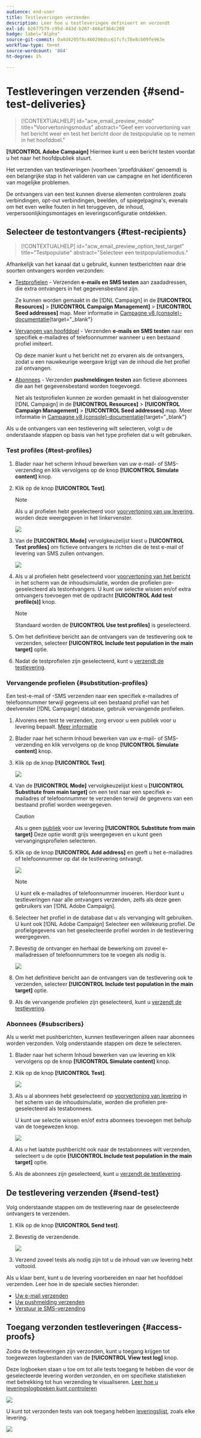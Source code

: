 ```yaml
---
audience: end-user
title: Testleveringen verzenden
description: Leer hoe u testleveringen definieert en verzendt
exl-id: b2677579-c95d-443d-b207-466af364c208
badge: label="Alpha"
source-git-commit: 0a4d4295f8c460298dcc61fcfc78e8cb09fe963e
workflow-type: tm+mt
source-wordcount: '864'
ht-degree: 1%

---
```


# Testleveringen verzenden {#send-test-deliveries}

>[!CONTEXTUALHELP]
>id="acw_email_preview_mode"
>title="Voorvertoningsmodus"
>abstract="Geef een voorvertoning van het bericht weer en test het bericht door de testpopulatie op te nemen in het hoofddoel."

**[!UICONTROL Adobe Campaign]** Hiermee kunt u een bericht testen voordat u het naar het hoofdpubliek stuurt.

Het verzenden van testleveringen (voorheen &#39;proefdrukken&#39; genoemd) is een belangrijke stap in het valideren van uw campagne en het identificeren van mogelijke problemen.

De ontvangers van een test kunnen diverse elementen controleren zoals verbindingen, opt-out verbindingen, beelden, of spiegelpagina&#39;s, evenals om het even welke fouten in het teruggeven, de inhoud, verpersoonlijkingsmontages en leveringsconfiguratie ontdekken.

## Selecteer de testontvangers {#test-recipients}



>[!CONTEXTUALHELP]
>id="acw_email_preview_option_test_target"
>title="Testpopulatie"
>abstract="Selecteer een testpopulatiemodus."



Afhankelijk van het kanaal dat u gebruikt, kunnen testberichten naar drie soorten ontvangers worden verzonden:

* [Testprofielen](#test-profiles) - Verzenden **e-mails en SMS testen** aan zaadadressen, die extra ontvangers in het gegevensbestand zijn.

  Ze kunnen worden gemaakt in de [!DNL Campaign] in de **[!UICONTROL Resources]** > **[!UICONTROL Campaign Management]** > **[!UICONTROL Seed addresses]** map. Meer informatie in [Campagne v8 (console)-documentatie](https://experienceleague.adobe.com/docs/campaign/campaign-v8/audience/add-profiles/test-profiles.html){target="_blank"}

* [Vervangen van hoofddoel](#substitution-profiles) - Verzenden **e-mails en SMS testen** naar een specifiek e-mailadres of telefoonnummer wanneer u een bestaand profiel imiteert.

  Op deze manier kunt u het bericht net zo ervaren als de ontvangers, zodat u een nauwkeurige weergave krijgt van de inhoud die het profiel zal ontvangen.

* [Abonnees](#subscribers) - Verzenden **pushmeldingen testen** aan fictieve abonnees die aan het gegevensbestand worden toegevoegd.

  Net als testprofielen kunnen ze worden gemaakt in het dialoogvenster [!DNL Campaign] in de **[!UICONTROL Resources]** > **[!UICONTROL Campaign Management]** > **[!UICONTROL Seed addresses]** map. Meer informatie in [Campagne v8 (console)-documentatie](https://experienceleague.adobe.com/docs/campaign/campaign-v8/audience/add-profiles/test-profiles.html){target="_blank"}

Als u de ontvangers van een testlevering wilt selecteren, volgt u de onderstaande stappen op basis van het type profielen dat u wilt gebruiken.

### Test profiles {#test-profiles}


1. Blader naar het scherm Inhoud bewerken van uw e-mail- of SMS-verzending en klik vervolgens op de knop **[!UICONTROL Simulate content]** knop.

1. Klik op de knop **[!UICONTROL Test]**.

   >[!NOTE]
   >
   >Als u al profielen hebt geselecteerd voor [voorvertoning van uw levering](preview-content.md), worden deze weergegeven in het linkervenster.

   ![](assets/simulate-test-button-email.png)

1. Van de **[!UICONTROL Mode]** vervolgkeuzelijst kiest u **[!UICONTROL Test profiles]** om fictieve ontvangers te richten die de test e-mail of levering van SMS zullen ontvangen.

   ![](assets/simulate-profile-mode.png)

1. Als u al profielen hebt geselecteerd voor [voorvertoning van het bericht](preview-content.md) in het scherm van de inhoudsimulatie, worden die profielen pre-geselecteerd als testontvangers. U kunt uw selectie wissen en/of extra ontvangers toevoegen met de opdracht **[!UICONTROL Add test profile(s)]** knop.

   >[!NOTE]
   >
   >Standaard worden de **[!UICONTROL Use test profiles]** is geselecteerd.

1. Om het definitieve bericht aan de ontvangers van de testlevering ook te verzenden, selecteer **[!UICONTROL Include test population in the main target]** optie.

1. Nadat de testprofielen zijn geselecteerd, kunt u [verzendt de testlevering](#send-test).

### Vervangende profielen {#substitution-profiles}

Een test-e-mail of -SMS verzenden naar een specifiek e-mailadres of telefoonnummer terwijl gegevens uit een bestaand profiel van het deelvenster [!DNL Campaign] database, gebruik vervangende profielen.

1. Alvorens een test te verzenden, zorg ervoor u een publiek voor u levering bepaalt. [Meer informatie](../audience/about-audiences.md)

1. Blader naar het scherm Inhoud bewerken van uw e-mail- of SMS-verzending en klik vervolgens op de knop **[!UICONTROL Simulate content]** knop.

1. Klik op de knop **[!UICONTROL Test]**.

   ![](assets/simulate-test-button-email.png)

1. Van de **[!UICONTROL Mode]** vervolgkeuzelijst kiest u **[!UICONTROL Substitute from main target]** om een test naar een specifiek e-mailadres of telefoonnummer te verzenden terwijl de gegevens van een bestaand profiel worden weergegeven.

   >[!CAUTION]
   >
   >Als u geen [publiek](../audience/about-audiences.md) voor uw levering **[!UICONTROL Substitute from main target]** Deze optie wordt grijs weergegeven en u kunt geen vervangingsprofielen selecteren.

1. Klik op de knop **[!UICONTROL Add address]** en geeft u het e-mailadres of telefoonnummer op dat de testlevering ontvangt.

   ![](assets/simulate-add-substitution-address.png)

   >[!NOTE]
   >
   >U kunt elk e-mailadres of telefoonnummer invoeren. Hierdoor kunt u testleveringen naar alle ontvangers verzenden, zelfs als deze geen gebruikers van [!DNL Adobe Campaign].

1. Selecteer het profiel in de database dat u als vervanging wilt gebruiken. U kunt ook [!DNL Adobe Campaign] Selecteer een willekeurig profiel. De profielgegevens van het geselecteerde profiel worden in de testlevering weergegeven.

1. Bevestig de ontvanger en herhaal de bewerking om zoveel e-mailadressen of telefoonnummers toe te voegen als nodig is.

   ![](assets/simulate-profile-substitute.png)

1. Om het definitieve bericht aan de ontvangers van de testlevering ook te verzenden, selecteer **[!UICONTROL Include test population in the main target]** optie.

1. Als de vervangende profielen zijn geselecteerd, kunt u [verzendt de testlevering](#send-test).

### Abonnees {#subscribers}

Als u werkt met pushberichten, kunnen testleveringen alleen naar abonnees worden verzonden. Volg onderstaande stappen om deze te selecteren.

1. Blader naar het scherm Inhoud bewerken van uw levering en klik vervolgens op de knop **[!UICONTROL Simulate content]** knop.

1. Klik op de knop **[!UICONTROL Test]**.

   ![](assets/simulate-test-button-push.png)

1. Als u al abonnees hebt geselecteerd op [voorvertoning van levering](preview-content.md) in het scherm van de inhoudsimulatie, worden die profielen pre-geselecteerd als testabonnees.

   U kunt uw selectie wissen en/of extra abonnees toevoegen met behulp van de toegewezen knop.

   ![](assets/simulate-test-subscribers.png)

1. Als u het laatste pushbericht ook naar de testabonnees wilt verzenden, selecteert u de optie **[!UICONTROL Include test population in the main target]** optie.

1. Als de abonnees zijn geselecteerd, kunt u [verzendt de testlevering](#send-test).

## De testlevering verzenden {#send-test}

Volg onderstaande stappen om de testlevering naar de geselecteerde ontvangers te verzenden.

1. Klik op de knop **[!UICONTROL Send test]**.

1. Bevestig de verzendende.

   ![](assets/simulate-send-test.png)

1. Verzend zoveel tests als nodig zijn tot u de inhoud van uw levering hebt voltooid.

Als u klaar bent, kunt u de levering voorbereiden en naar het hoofddoel verzenden. Leer hoe in de speciale secties hieronder:

* [Uw e-mail verzenden](../monitor/prepare-send.md)
* [Uw pushmelding verzenden](../push/send-push.md#send-push)
* [Verstuur je SMS-verzending](../sms/send-sms.md#send-sms)

## Toegang verzonden testleveringen {#access-proofs}

Zodra de testleveringen zijn verzonden, kunt u toegang krijgen tot toegewezen logbestanden van de **[!UICONTROL View test log]** knop.

Deze logboeken staan u toe om tot alle tests toegang te hebben die voor de geselecteerde levering worden verzonden, en om specifieke statistieken met betrekking tot hun verzending te visualiseren. [Leer hoe u leveringslogboeken kunt controleren](../monitor/delivery-logs.md)

![](assets/simulate-test-log.png)

U kunt tot verzonden tests van ook toegang hebben [leveringslijst](../msg/gs-messages.md), zoals elke levering.

![](assets/simulate-deliveries-list.png)
